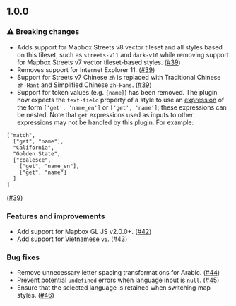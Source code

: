 ## 1.0.0

### ⚠️ Breaking changes

- Adds support for Mapbox Streets v8 vector tileset and all styles based on this tileset, such as `streets-v11` and `dark-v10` while removing support for Mapbox Streets v7 vector tileset-based styles. ([#39](https://github.com/mapbox/mapbox-gl-language/pull/39))
- Removes support for Internet Explorer 11. ([#39](https://github.com/mapbox/mapbox-gl-language/pull/39))
- Support for Streets v7 Chinese `zh` is replaced with Traditional Chinese `zh-Hant` and Simplified Chinese `zh-Hans`. ([#39](https://github.com/mapbox/mapbox-gl-language/pull/39))
- Support for token values (e.g. `{name}`) has been removed. The plugin now expects the `text-field` property of a style to use an [expression](https://docs.mapbox.com/mapbox-gl-js/style-spec/expressions/) of the form `['get', 'name_en']` or `['get', 'name']`; these expressions can be nested. Note that `get` expressions used as inputs to other expressions may not be handled by this plugin. For example:
```
["match", 
  ["get", "name"], 
  "California", 
  "Golden State", 
  ["coalesce", 
    ["get", "name_en"], 
    ["get", "name"]
  ]
]
```
([#39](https://github.com/mapbox/mapbox-gl-language/pull/39))

### Features and improvements

- Add support for Mapbox GL JS v2.0.0+. ([#42](https://github.com/mapbox/mapbox-gl-language/pull/42))
- Add support for Vietnamese `vi`. ([#43](https://github.com/mapbox/mapbox-gl-language/pull/43))


### Bug fixes

- Remove unnecessary letter spacing transformations for Arabic. ([#44](https://github.com/mapbox/mapbox-gl-language/pull/44))
- Prevent potential `undefined` errors when language input is `null`. ([#45](https://github.com/mapbox/mapbox-gl-language/pull/45))
- Ensure that the selected language is retained when switching map styles. ([#46](https://github.com/mapbox/mapbox-gl-language/pull/46))